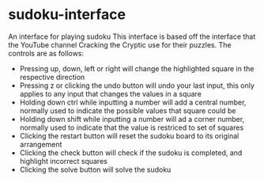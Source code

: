 # sudoku-interface
An interface for playing sudoku
This interface is based off the interface that the YouTube channel Cracking the Cryptic use for their puzzles. The controls are as follows:
- Pressing up, down, left or right will change the highlighted square in the respective direction
- Pressing z or clicking the undo button will undo your last input, this only applies to any input that changes the values in a square
- Holding down ctrl while inputting a number will add a central number, normally used to indicate the possible values that square could be
- Holding down shift while inputting a number will ad a corner number, normally used to indicate that the value is restriced to set of squares
- Clicking the restart button will reset the sudoku board to its original arrangement
- Clicking the check button will check if the sudoku is completed, and highlight incorrect squares
- Clicking the solve button will solve the sudoku
